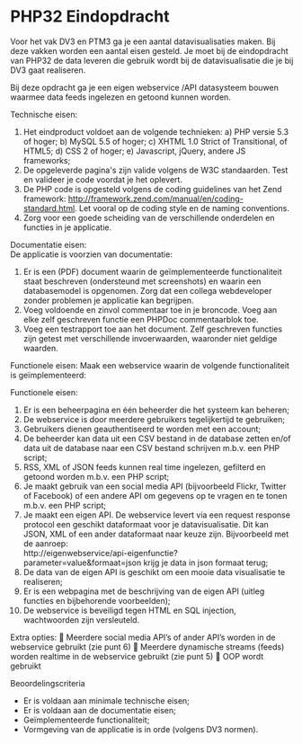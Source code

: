 # PHP32 Eindopdracht

Voor het vak DV3 en PTM3 ga je een aantal datavisualisaties maken. Bij deze vakken worden een aantal eisen gesteld. Je moet bij de eindopdracht van PHP32 de data leveren die gebruik wordt bij de datavisualisatie die je bij DV3 gaat realiseren. 

Bij deze opdracht ga je een eigen webservice /API datasysteem bouwen waarmee data feeds ingelezen en getoond kunnen worden.

Technische eisen:
1)	Het eindproduct voldoet aan de volgende technieken:
a)	PHP versie 5.3 of hoger;
b)	MySQL 5.5 of hoger;
c)	XHTML 1.0 Strict of Transitional, of HTML5;
d)	CSS 2 of hoger;
e)	Javascript, jQuery, andere JS frameworks;
2)	De opgeleverde pagina's zijn valide volgens de W3C standaarden. Test en valideer je code voordat je het oplevert.
3)	De PHP code is opgesteld volgens de coding guidelines van het Zend framework: http://framework.zend.com/manual/en/coding-standard.html. Let vooral op de coding style en de naming conventions.
4)	Zorg voor een goede scheiding van de verschillende onderdelen en functies in je applicatie.

Documentatie eisen:  
De applicatie is voorzien van documentatie:
1)	Er is een (PDF) document waarin de geïmplementeerde functionaliteit staat beschreven (ondersteund met screenshots) en waarin een databasemodel is
opgenomen. Zorg dat een collega webdeveloper zonder problemen je applicatie kan begrijpen.
2)	Voeg voldoende en zinvol commentaar toe in je broncode. Voeg aan elke zelf geschreven functie een PHPDoc commentaarblok toe.
3)	Voeg een testrapport toe aan het document. Zelf geschreven functies zijn getest met verschillende invoerwaarden, waaronder niet geldige waarden. 

Functionele eisen:
Maak een webservice waarin de volgende functionaliteit is geïmplementeerd:

Functionele eisen:
1)	Er is een beheerpagina en één beheerder die het systeem kan beheren; 
2)	De webservice is door meerdere gebruikers tegelijkertijd te gebruiken;
3)	Gebruikers dienen geauthentiseerd te worden met een account;
4)	De beheerder kan data uit een CSV bestand in de database zetten en/of data uit de database naar een CSV bestand schrijven m.b.v. een PHP script;
5)	RSS, XML of JSON feeds kunnen real time ingelezen, gefilterd en getoond worden m.b.v. een PHP script;
6)	Je maakt gebruik van een social media API (bijvoorbeeld Flickr, Twitter of Facebook) of een andere API om gegevens op te vragen en te tonen m.b.v. een PHP script;
7)	Je maakt een eigen API. De webservice levert via een request response protocol een geschikt dataformaat voor je datavisualisatie. Dit kan JSON, XML of een ander dataformaat naar keuze zijn. Bijvoorbeeld met de aanroep:  
http://eigenwebservice/api-eigenfunctie?parameter=value&formaat=json krijg je data in json formaat terug;
8)	De data van de eigen API is geschikt om een mooie data visualisatie te realiseren;
9)	Er is een webpagina met de beschrijving van de eigen API (uitleg functies en bijbehorende voorbeelden);
10)	De webservice is beveiligd tegen HTML en SQL injection, wachtwoorden zijn versleuteld.


Extra opties:
	Meerdere social media API’s  of ander API’s worden in de webservice gebruikt (zie punt 6)
	Meerdere dynamische streams (feeds) worden realtime in de webservice gebruikt (zie punt 5)
	OOP wordt gebruikt

Beoordelingscriteria
-	Er is voldaan aan minimale technische eisen;
-	Er is voldaan aan de documentatie eisen;
-	Geïmplementeerde functionaliteit;
-	Vormgeving van de applicatie is in orde (volgens DV3 normen).

